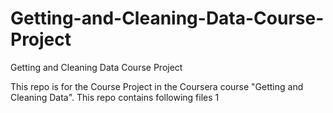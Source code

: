 Getting-and-Cleaning-Data-Course-Project
========================================

Getting and Cleaning Data Course Project

This repo is for the Course Project in the Coursera course "Getting and Cleaning Data".
This repo contains following files
1 
